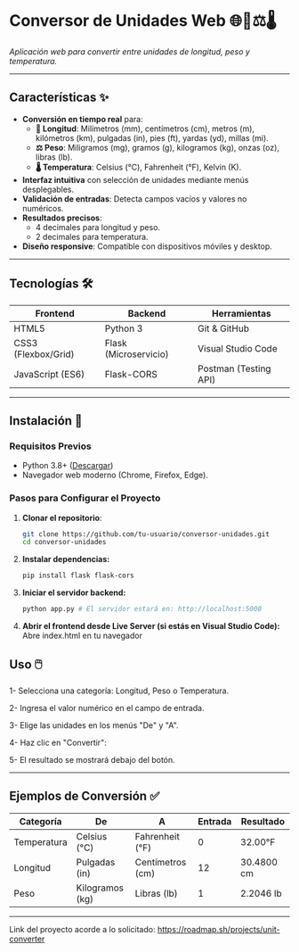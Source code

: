 # Conversor de Unidades Web 🌐📏⚖️🌡️  
*Aplicación web para convertir entre unidades de longitud, peso y temperatura.*

---

## Características ✨
- **Conversión en tiempo real** para:
  - **📏 Longitud**: Milímetros (mm), centímetros (cm), metros (m), kilómetros (km), pulgadas (in), pies (ft), yardas (yd), millas (mi).
  - **⚖️ Peso**: Miligramos (mg), gramos (g), kilogramos (kg), onzas (oz), libras (lb).
  - **🌡️ Temperatura**: Celsius (°C), Fahrenheit (°F), Kelvin (K).
- **Interfaz intuitiva** con selección de unidades mediante menús desplegables.
- **Validación de entradas**: Detecta campos vacíos y valores no numéricos.
- **Resultados precisos**: 
  - 4 decimales para longitud y peso.
  - 2 decimales para temperatura.
- **Diseño responsive**: Compatible con dispositivos móviles y desktop.

---

## Tecnologías 🛠️
| **Frontend**         | **Backend**          | **Herramientas**       |
|----------------------|----------------------|------------------------|
| HTML5                | Python 3             | Git & GitHub           |
| CSS3 (Flexbox/Grid)  | Flask (Microservicio)| Visual Studio Code     |
| JavaScript (ES6)     | Flask-CORS           | Postman (Testing API)  |

---

## Instalación 🚀

### Requisitos Previos
- Python 3.8+ ([Descargar](https://www.python.org/downloads/))
- Navegador web moderno (Chrome, Firefox, Edge).

### Pasos para Configurar el Proyecto
1. **Clonar el repositorio**:
   ```bash
   git clone https://github.com/tu-usuario/conversor-unidades.git
   cd conversor-unidades
   ```

2. **Instalar dependencias:**
    ```bash
    pip install flask flask-cors
    ```

3. **Iniciar el servidor backend:**
    ```bash
    python app.py # El servidor estará en: http://localhost:5000
    ```

4. **Abrir el frontend desde Live Server (si estás en Visual Studio Code):**
    Abre index.html en tu navegador

## Uso 🖱️

1- Selecciona una categoría: Longitud, Peso o Temperatura.

2- Ingresa el valor numérico en el campo de entrada.

3- Elige las unidades en los menús "De" y "A".

4- Haz clic en "Convertir":

5- El resultado se mostrará debajo del botón.

---

## Ejemplos de Conversión ✅

| **Categoría**  | **De**           | **A**            | **Entrada** | **Resultado**  |
|----------------|------------------|------------------|-------------|----------------|
| Temperatura    | Celsius (°C)     | Fahrenheit (°F)  | 0           | 32.00°F        |
| Longitud       | Pulgadas (in)    | Centímetros (cm) | 12          | 30.4800 cm     |
| Peso           | Kilogramos (kg)  | Libras (lb)      | 1           | 2.2046 lb      |

---


Link del proyecto acorde a lo solicitado: https://roadmap.sh/projects/unit-converter
